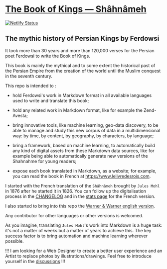 # [The Book of Kings — Shâhnâmeh](https://www.lelivredesrois.com/)

[![Netlify Status](https://api.netlify.com/api/v1/badges/ce361110-8082-440c-938a-267a21d43f05/deploy-status)](https://app.netlify.com/sites/lelivredesrois/deploys)

## The mythic history of Persian Kings by Ferdowsi

It took more than 30 years and more than 120,000 verses for the Persian poet Ferdowsi to write the Book of Kings.

This book is mainly the mythical and to some extent the historical past of the Persian Empire from the creation of the world until the Muslim conquest in the seventh century.

This repo is intended to :

- hold Ferdowsi's work in Markdown format in all available languages used to write and translate this book;

- hold any related work in Markdown format, like for example the Zend-Avesta;

- bring innovative tools, like machine learning, geo-data discovery, to be able to manage and study this new corpus of data in a multidimensional way: by time, by content, by geography, by characters, by language;

- bring a framework, based on machine learning, to automatically build any kind of digital assets from these Markdown data sources, like for example being able to automatically generate new versions of the Shahnahme for young readers;

- expose each book translated in Markdown, as a website; for example, you can read the book in French at <https://www.lelivredesrois.com>.

I started with the French translation of the `Shâhnâmeh` brought by `Jules Mohl` in 1876 after he started it in 1826. You can follow up the digitalisation process in the [CHANGELOG](./CHANGELOG.md) and in the [stats page](./stats/fr/stats.fr.md) for the French version.

I also started to bring into this repo the [Warner & Warner english version](./src/markdown/en/warner).

Any contributor for other languages or other versions is welcomed.

As you imagine, translating `Jules Mohl`'s work into Markdown is a huge task: it's not a matter of weeks but a matter of years to achieve this. The key success factor is to bring automation and machine learning wherever possible.

!!! I am looking for a Web Designer to create a better user experience and an Artist to replace photos by illustrations/drawings. Feel free to introduce yourself in the [discussions](https://github.com/hdorgeval/le-livre-des-rois/discussions) !!!
